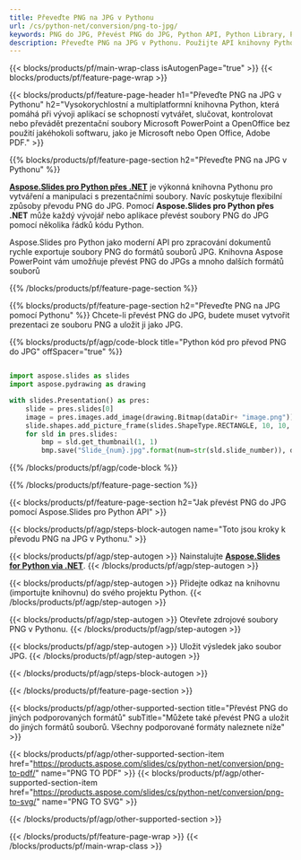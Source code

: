 ```yaml
---
title: Převeďte PNG na JPG v Pythonu
url: /cs/python-net/conversion/png-to-jpg/
keywords: PNG do JPG, Převést PNG do JPG, Python API, Python Library, PNG, JPG
description: Převeďte PNG na JPG v Pythonu. Použijte API knihovny Python k převodu souborů PNG na JPGs
---
```


{{< blocks/products/pf/main-wrap-class isAutogenPage="true" >}}
{{< blocks/products/pf/feature-page-wrap >}}

{{< blocks/products/pf/feature-page-header h1="Převeďte PNG na JPG v Pythonu" h2="Vysokorychlostní a multiplatformní knihovna Python, která pomáhá při vývoji aplikací se schopností vytvářet, slučovat, kontrolovat nebo převádět prezentační soubory Microsoft PowerPoint a OpenOffice bez použití jakéhokoli softwaru, jako je Microsoft nebo Open Office, Adobe PDF." >}}

{{% blocks/products/pf/feature-page-section h2="Převeďte PNG na JPG v Pythonu" %}}

[**Aspose.Slides pro Python přes .NET**](https://products.aspose.com/slides/cs/python-net/) je výkonná knihovna Pythonu pro vytváření a manipulaci s prezentačními soubory. Navíc poskytuje flexibilní způsoby převodu PNG do JPG. Pomocí **Aspose.Slides pro Python přes .NET** může každý vývojář nebo aplikace převést soubory PNG do JPG pomocí několika řádků kódu Python.

Aspose.Slides pro Python jako moderní API pro zpracování dokumentů rychle exportuje soubory PNG do formátů souborů JPG. Knihovna Aspose PowerPoint vám umožňuje převést PNG do JPGs a mnoho dalších formátů souborů

{{% /blocks/products/pf/feature-page-section %}}

{{% blocks/products/pf/feature-page-section  h2="Převeďte PNG na JPG pomocí Pythonu" %}}
Chcete-li převést PNG do JPG, budete muset vytvořit prezentaci ze souboru PNG a uložit ji jako JPG.

{{% blocks/products/pf/agp/code-block title="Python kód pro převod PNG do JPG" offSpacer="true" %}}

```python

import aspose.slides as slides
import aspose.pydrawing as drawing

with slides.Presentation() as pres:
    slide = pres.slides[0]
    image = pres.images.add_image(drawing.Bitmap(dataDir+ "image.png"))
	slide.shapes.add_picture_frame(slides.ShapeType.RECTANGLE, 10, 10, 100, 100, image)
    for sld in pres.slides:
        bmp = sld.get_thumbnail(1, 1)
        bmp.save("Slide_{num}.jpg".format(num=str(sld.slide_number)), drawing.imaging.ImageFormat.jpeg)

```


{{% /blocks/products/pf/agp/code-block %}}

{{% /blocks/products/pf/feature-page-section %}}

{{< blocks/products/pf/feature-page-section  h2="Jak převést PNG do JPG pomocí Aspose.Slides pro Python API" >}}

{{< blocks/products/pf/agp/steps-block-autogen name="Toto jsou kroky k převodu PNG na JPG v Pythonu." >}}

{{< blocks/products/pf/agp/step-autogen >}}
Nainstalujte [**Aspose.Slides for Python via .NET**](https://products.aspose.com/slides/cs/python-net/).
{{< /blocks/products/pf/agp/step-autogen >}}

{{< blocks/products/pf/agp/step-autogen >}}
Přidejte odkaz na knihovnu (importujte knihovnu) do svého projektu Python.
{{< /blocks/products/pf/agp/step-autogen >}}

{{< blocks/products/pf/agp/step-autogen >}}
Otevřete zdrojové soubory PNG v Pythonu.
{{< /blocks/products/pf/agp/step-autogen >}}

{{< blocks/products/pf/agp/step-autogen >}}
Uložit výsledek jako soubor JPG.
{{< /blocks/products/pf/agp/step-autogen >}}

{{< /blocks/products/pf/agp/steps-block-autogen >}}

{{< /blocks/products/pf/feature-page-section >}}

{{< blocks/products/pf/agp/other-supported-section title="Převést PNG do jiných podporovaných formátů" subTitle="Můžete také převést PNG a uložit do jiných formátů souborů. Všechny podporované formáty naleznete níže" >}}

{{< blocks/products/pf/agp/other-supported-section-item href="https://products.aspose.com/slides/cs/python-net/conversion/png-to-pdf/" name="PNG TO PDF" >}}
{{< blocks/products/pf/agp/other-supported-section-item href="https://products.aspose.com/slides/cs/python-net/conversion/png-to-svg/" name="PNG TO SVG" >}}


{{< /blocks/products/pf/agp/other-supported-section >}}

{{< /blocks/products/pf/feature-page-wrap >}}
{{< /blocks/products/pf/main-wrap-class >}}